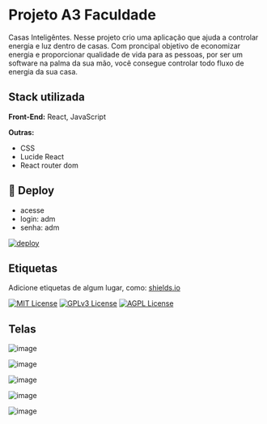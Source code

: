 
# Projeto A3 Faculdade

Casas Inteligêntes. Nesse projeto crio uma aplicação  que ajuda a controlar energia e luz dentro de casas. Com proncipal objetivo de economizar energia e proporcionar qualidade de vida para as pessoas, por ser um software na palma da sua mão, você consegue controlar todo fluxo de energia da sua casa.


## Stack utilizada


**Front-End:** React, JavaScript

**Outras:**

- CSS 
- Lucide React
- React router dom

## 🔗 Deploy
- acesse
- login: adm
- senha: adm
  
[![deploy](https://img.shields.io/badge/Link-000?style=for-the-badge&logo=ko-fi&logoColor=white)](https://casas-inteligentes-a3-git-main-inacioluzs-projects.vercel.app//)

## Etiquetas

Adicione etiquetas de algum lugar, como: [shields.io](https://shields.io/)

[![MIT License](https://img.shields.io/badge/License-MIT-green.svg)](https://choosealicense.com/licenses/mit/)
[![GPLv3 License](https://img.shields.io/badge/License-GPL%20v3-yellow.svg)](https://opensource.org/licenses/)
[![AGPL License](https://img.shields.io/badge/license-AGPL-blue.svg)](http://www.gnu.org/licenses/agpl-3.0)


## Telas 

![image](https://github.com/Inacioluz/casas_inteligentes-A3/assets/108021488/e90799bf-68cf-4094-bcf3-103acc399160)

![image](https://github.com/Inacioluz/casas_inteligentes-A3/assets/108021488/d30d47b4-c64a-4c17-a1cc-e4403f5d7907)

![image](https://github.com/Inacioluz/casas_inteligentes-A3/assets/108021488/447ef8e6-1c6e-4648-ad19-73768b393192)

![image](https://github.com/Inacioluz/casas_inteligentes-A3/assets/108021488/40ee0921-68f4-4cb5-92f7-bd1e6432cfff)

![image](https://github.com/Inacioluz/casas_inteligentes-A3/assets/108021488/798b815f-a2c5-4ced-888b-46d80ce20c23)





